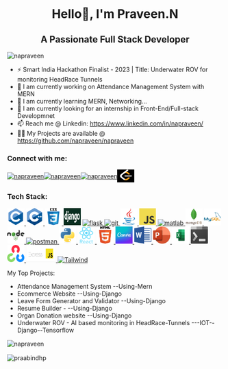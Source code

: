 
<!--
- 🌱 I’m currently learning ...
- 👯 I’m looking to collaborate on ...
- 🤔 I’m looking for help with ...
- 💬 Ask me about ...
- 📫 How to reach me: ...
- 😄 Pronouns: ...
- ⚡ Fun fact: ...
-->
<h1 align="center">Hello👋, I'm Praveen.N</h1>
<h2 align="center">A Passionate Full Stack Developer</h2>
<p align="left"> <img src="https://komarev.com/ghpvc/?username=napraveen&label=Profile%20views&color=0e75b6&style=flat" alt="napraveen" /> </p>


- ⚡ Smart India Hackathon Finalist - 2023 | Title: Underwater ROV for monitoring HeadRace Tunnels
- 🔭 I am currently working on Attendance Management System with MERN
- 🌱 I am currently learning MERN, Networking...
- 👯 I am currently looking for an internship in Front-End/Full-stack Developmnet
- 📫 Reach me @ Linkedin: https://www.linkedin.com/in/napraveen/
- 👨‍💻 My Projects are available @ https://github.com/napraveen/napraveen
  
<h3 align="left">Connect with me:</h3>




<a href="https://www.linkedin.com/in/napraveen/" target="_blank"><img align="center" src="https://raw.githubusercontent.com/rahuldkjain/github-profile-readme-generator/master/src/images/icons/Social/linked-in-alt.svg" alt="napraveen" height="30" width="40" /></a><a href="https://github.com/napraveen/" target="_blank"><img align="center" src="https://raw.githubusercontent.com/rahuldkjain/github-profile-readme-generator/master/src/images/icons/Social/github.svg" alt="napraveen" height="30" width="40" /></a><a href="https://www.hackerrank.com/profile/napraveen03" target="blank"><img align="center" src="https://raw.githubusercontent.com/rahuldkjain/github-profile-readme-generator/master/src/images/icons/Social/hackerrank.svg" alt="napraveen" height="30" width="40" /></a><a href="https://leetcode.com/napraveen22" target="blank"><img align="center" src="https://github.com/napraveen/napraveen/blob/main/leet.png" alt="leetcode" height="30" width="40" /></a>

<h3>Tech Stack:</h3>
<p align="left">
  <a href="https://www.cprogramming.com/" target="_blank"> <img src="https://raw.githubusercontent.com/devicons/devicon/master/icons/c/c-original.svg" alt="c" width="40" height="40"/> </a> <a href="https://www.w3schools.com/cpp/" target="_blank"> <img src="https://raw.githubusercontent.com/devicons/devicon/master/icons/cplusplus/cplusplus-original.svg" alt="cplusplus" width="40" height="40"/> </a><a href="https://www.w3schools.com/css/" target="_blank"> <img src="https://raw.githubusercontent.com/devicons/devicon/master/icons/css3/css3-original-wordmark.svg" alt="css3" width="40" height="40"/> </a <a href="https://www.djangoproject.com/" target="_blank"> <img src="https://github.com/napraveen/napraveen/blob/main/django.png" alt="django" width="40" height="40"/> </a> <a href="https://flask.palletsprojects.com/" target="_blank"> <img src="https://www.vectorlogo.zone/logos/pocoo_flask/pocoo_flask-icon.svg" alt="flask" width="40" height="40"/> </a><a href="https://git-scm.com/" target="_blank"> <img src="https://www.vectorlogo.zone/logos/git-scm/git-scm-icon.svg" alt="git" width="40" height="40"/> </a> <a href="https://www.java.com" target="_blank"> <img src="https://raw.githubusercontent.com/devicons/devicon/master/icons/java/java-original.svg" alt="java" width="40" height="40"/> </a> <a href="https://developer.mozilla.org/en-US/docs/Web/JavaScript" target="_blank"> <img src="https://raw.githubusercontent.com/devicons/devicon/master/icons/javascript/javascript-original.svg" alt="javascript" width="40" height="40"/> </a><a href="https://www.mathworks.com/" target="_blank"> <img src="https://upload.wikimedia.org/wikipedia/commons/2/21/Matlab_Logo.png" alt="matlab" width="40" height="40"/> </a> <a href="https://www.mongodb.com/" target="_blank"> <img src="https://raw.githubusercontent.com/devicons/devicon/master/icons/mongodb/mongodb-original-wordmark.svg" alt="mongodb" width="40" height="40"/> </a>  <a href="https://www.mysql.com/" target="_blank"> <img src="https://raw.githubusercontent.com/devicons/devicon/master/icons/mysql/mysql-original-wordmark.svg" alt="mysql" width="40" height="40"/> </a><a href="https://nodejs.org" target="_blank"> <img src="https://raw.githubusercontent.com/devicons/devicon/master/icons/nodejs/nodejs-original-wordmark.svg" alt="nodejs" width="40" height="40"/> </a><a href="https://postman.com" target="_blank"> <img src="https://www.vectorlogo.zone/logos/getpostman/getpostman-icon.svg" alt="postman" width="40" height="40"/> </a> <a href="https://www.python.org" target="_blank"> <img src="https://raw.githubusercontent.com/devicons/devicon/master/icons/python/python-original.svg" alt="python" width="40" height="40"/> </a><a href="https://reactjs.org/" target="_blank"> <img src="https://raw.githubusercontent.com/devicons/devicon/master/icons/react/react-original-wordmark.svg" alt="react" width="40" height="40"/> </a>  <a href="/" target="_blank"> <img src="https://github.com/napraveen/napraveen/blob/main/html5.png" alt="html5" width="40" height="40"/> </a> <a href="/" target="_blank"> <img src="https://github.com/napraveen/napraveen/blob/main/canva.jpeg" alt="canva" width="40" height="40"/> </a> <a href="/" target="_blank"> <img src="https://github.com/napraveen/napraveen/blob/main/word.png" alt="word" width="40" height="40"/> </a> <a href="/" target="_blank"> <img src="https://github.com/napraveen/napraveen/blob/main/ppt.jpeg" alt="ppt" width="40" height="40"/> </a> <a href="/" target="_blank"> <img src="https://github.com/napraveen/napraveen/blob/main/excel.png" alt="excel" width="40" height="40"/> </a></a> <a href="/" target="_blank"> <img src="https://github.com/napraveen/napraveen/blob/main/terminal.jpeg" alt="windows terminal" width="40" height="40"/> </a></a> <a href="/" target="_blank"> <img src="https://github.com/napraveen/napraveen/blob/main/opencv.png" alt="OpenCV" width="40" height="40"/> </a></a> <a href="/" target="_blank"> <img src="https://github.com/napraveen/napraveen/blob/main/expressjs.png" alt="ExpressJs" width="70" height="40"/> </a>
   <a href="/" target="_blank"> <img src="https://github.com/napraveen/napraveen/blob/main/tailwind.png" alt="Tailwind" width="70" height="40"/> </a>
</p>

My Top Projects:
  - Attendance Management System --Using-Mern
  - Ecommerce Website --Using-Django
  - Leave Form Generator and Validator --Using-Django
  - Resume Builder - --Using-Django
  - Organ Donation website --Using-Django
  - Underwater ROV - AI based monitoring in HeadRace-Tunnels ---IOT--Django--Tensorflow

<p><img align="center" src="https://github-readme-stats.vercel.app/api/top-langs?username=napraveen&show_icons=true&locale=en&include_all_commits=true&hide_border=true&theme=radical&layout=compact" alt="napraveen" /></p>

<p><img align="center" src="https://github-readme-stats.vercel.app/api?username=napraveen&show_icons=true&include_all_commits=true&hide_border=true&theme=radical&locale=en" alt="praabindhp" /></p>
